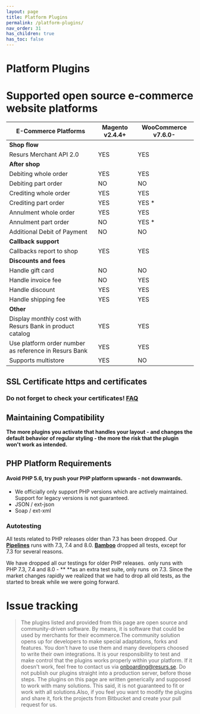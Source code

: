 ```yaml
---
layout: page
title: Platform Plugins
permalink: /platform-plugins/
nav_order: 31
has_children: true
has_toc: false
---
```



# Platform Plugins 

# Supported open source e-commerce website platforms

| E-Commerce Platforms                                        | Magento v2.4.4+                                    | WooCommerce v7.6.0-                         |
|-------------------------------------------------------------|---------------------------------------------------------|-----------------------------------------------|
| **Shop flow**                                               |                                                         |                                               | 
| Resurs Merchant API 2.0                 | YES             | YES    |
| **After shop**                                             |                                                         |                                               |                                               
| Debiting whole order                                       | YES              | YES    |
| Debiting part order                                        | NO             | NO   |
| Crediting whole order                                       | YES              | YES    |
| Crediting part order                                       | YES              | YES \* |
| Annulment whole order                                      | YES              | YES    |
| Annulment part order                                       | NO             | YES \* |
| Additional Debit of Payment                                | NO             | NO   |
| **Callback support**                                       |                                                         |                                               |
| Callbacks report to shop                                   | YES              | YES    |
| **Discounts and fees**                                    |                                                         |                                               |
| Handle gift card                                           | NO             | NO   |
| Handle invoice fee                                         | NO             | YES    |
| Handle discount                                            | YES              | YES    |
| Handle shipping fee                                        | YES              | YES    |
| **Other**                                                   |                                                         |                                               |
| Display monthly cost with Resurs Bank in product catalog    | YES              | YES    |
| Use platform order number as reference in Resurs Bank       | YES              | YES    |
| Supports multistore                                        | YES              | NO   |


<!---
| E-Commerce Platforms                                        | Magentov2.3.x-v2.4.x                                    | WooCommerceRead more                          | OpenCartv1.5.x - v3.x End of life: September, 2023     | PrestaShopv1.6.1.x / v1.7.7.x End of life: October 1, 2022 | PrestaShopv1.7.7.x End of life: September, 2023 |
|-------------------------------------------------------------|---------------------------------------------------------|-----------------------------------------------|--------------------------------------------------------|------------------------------------------------------------|------------------------------------------------|
| **Shop flow**                                               |                                                         |                                               |                                                        |                                                            |                                                |
| Resurs Checkout                      | YES (Not Denmark)  | NO   | YES (Not Denmark) | YES (Not Denmark)     | NO    |
| Simplified Flow  | YES              | NO   | NO            | NO                | YES     |
| Resurs Merchant API 2.0](merchant-api-2.0)                 | NO             | YES    | NO            | NO                | NO    |
|  **After shop**                                             |                                                         |                                               |                                                        |                                                            |                                                |
|  Debiting whole order                                       | YES              | YES    | NO            | NO                | YES     |
|  Debiting part order                                        | NO             | NO   | NO            | NO                | NO    |
| Crediting whole order                                       | YES              | YES    | NO            | NO                | YES     |
|  Crediting part order                                       | YES              | YES \* | NO            | NO                | YES     |
|  Annulment whole order                                      | YES              | YES    | NO            | NO                | YES     |
|  Annulment part order                                       | NO             | YES \* | NO            | NO                | YES     |
|  Additional Debit of Payment                                | NO             | NO   | NO            | NO                | NO    |
| ** Callback support**                                       |                                                         |                                               |                                                        |                                                            |                                                |
|  Callbacks report to shop                                   | YES              | YES    | YES             | YES                 | YES     |
| **Discounts and fees  **                                    |                                                         |                                               |                                                        |                                                            |                                                |
|  Handle gift card                                           | NO             | NO   |  YES            | NO                | NO    |
|  Handle invoice fee                                         | NO             | YES    |  NO           | NO                | NO    |
|  Handle discount                                            | YES              | YES    |  YES            | YES                 | YES     |
|  Handle shipping fee                                        | YES              | YES    |  YES            | YES                 | YES     |
| **Other**                                                   |                                                         |                                               |                                                        |                                                            |                                                |
| Display monthly cost with Resurs Bank in product catalog    | YES              | YES    | YES             | YES                 | YES     |
| Use platform order number as reference in Resurs Bank       | YES              | YES    | YES             | YES                 | YES     |
|  Supports multistore                                        | YES              | NO   | YES             | NO                | NO    |
-->

## SSL Certificate https and certificates
### Do not forget to check your certificates! [FAQ](/faq/)
## Maintaining Compatibility
**The more plugins you activate that handles your layout - and changes
the default** **behavior** **of regular styling - the more the risk that
the plugin won't work as intended.**

## PHP Platform Requirements
#### **Avoid PHP 5.6, try push your PHP platform upwards - not downwards.**
- We officially only support PHP versions which are actively maintained.
  Support for legacy versions is not guaranteed.
- JSON / ext-json
- Soap / ext-xml

### Autotesting
All tests related to PHP releases older than 7.3 has been dropped. Our
**[Pipelines](https://bitbucket.org/resursbankplugins/resurs-ecomphp/addon/pipelines/home)**
runs with 7.3, 7.4 and 8.0.
**[Bamboo](http://bamboo.resurs.it/browse/RB-RBT)** dropped all tests,
except for 7.3 for several reasons.

We have dropped all our testings for older PHP releases.  only runs with
PHP 7.3, 7.4 and 8.0 - ** **as an extra test suite, only runs  on 7.3.
Since the market changes rapidly we realized that we had to drop all old
tests, as the started to break while we were going forward.

# Issue tracking

> The plugins listed and provided from this page are open source and
> community-driven software. By means, it is software that could be used
> by merchants for their ecommerce.The community solution opens up for
> developers to make special adaptations, forks and features. You don't
> have to use them and many developers choosed to write their own
> integrations. It is your responsibility to test and make control that
> the plugins works properly within your platform. If it doesn't work,
> feel free to contact us via onboarding@resurs.se. Do not publish our
> plugins straight into a production server, before those steps. The
> plugins on this page are written generically and supposed to work with
> many solutions. This said, it is not guaranteed to fit or work with
> all solutions.Also, if you feel you want to modify the plugins and
> share it, fork the projects from Bitbucket and create your pull
> request for us.

